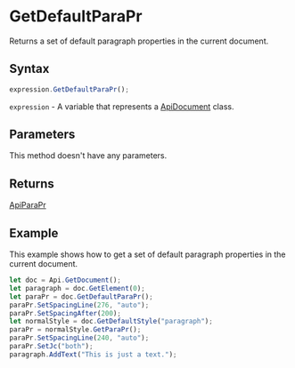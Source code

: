 # GetDefaultParaPr

Returns a set of default paragraph properties in the current document.

## Syntax

```javascript
expression.GetDefaultParaPr();
```

`expression` - A variable that represents a [ApiDocument](../ApiDocument.md) class.

## Parameters

This method doesn't have any parameters.

## Returns

[ApiParaPr](../../ApiParaPr/ApiParaPr.md)

## Example

This example shows how to get a set of default paragraph properties in the current document.

```javascript editor-docx
let doc = Api.GetDocument();
let paragraph = doc.GetElement(0);
let paraPr = doc.GetDefaultParaPr();
paraPr.SetSpacingLine(276, "auto");
paraPr.SetSpacingAfter(200);
let normalStyle = doc.GetDefaultStyle("paragraph");
paraPr = normalStyle.GetParaPr();
paraPr.SetSpacingLine(240, "auto");
paraPr.SetJc("both");
paragraph.AddText("This is just a text.");
```
